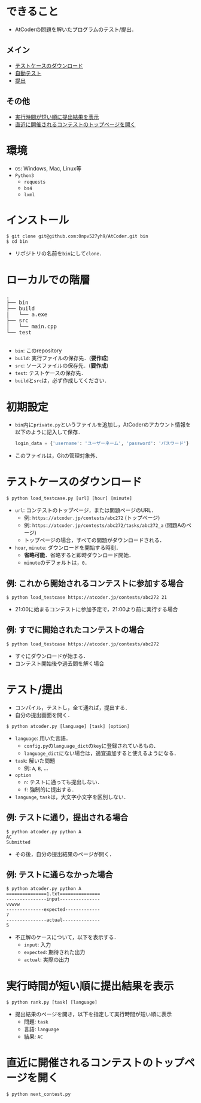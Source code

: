 # できること
- AtCoderの問題を解いたプログラムのテスト/提出．

## メイン
- [テストケースのダウンロード](#テストケースのダウンロード)
- [自動テスト](#テスト提出)
- [提出](#テスト提出)

## その他
- [実行時間が短い順に提出結果を表示](#実行時間が短い順に提出結果を表示)
- [直近に開催されるコンテストのトップページを開く](#直近に開催されるコンテストのトップページを開く)


# 環境
- `OS`: Windows, Mac, Linux等
- `Python3`
    - `requests`
    - `bs4`
    - `lxml`

# インストール
```shell
$ git clone git@github.com:0npv527yh9/AtCoder.git bin
$ cd bin
```
- リポジトリの名前を`bin`にして`clone`．

# ローカルでの階層
<pre>
.
├── bin
├── build
|   └── a.exe
├── src
│   └── main.cpp
└── test

</pre>
- `bin`: このrepository
- `build`: 実行ファイルの保存先．(**要作成**)
- `src`: ソースファイルの保存先．(**要作成**)
- `test`: テストケースの保存先．
- `build`と`src`は，必ず作成してください．

# 初期設定
- `bin`内に`private.py`というファイルを追加し，AtCoderのアカウント情報を以下のように記入して保存．
    ```python
    login_data = {'username': 'ユーザーネーム', 'password': 'パスワード'}
    ```
- このファイルは，Gitの管理対象外．

# テストケースのダウンロード
```shell
$ python load_testcase.py [url] [hour] [minute] 
```
- `url`: コンテストのトップページ，または問題ページのURL．
    - 例: `https://atcoder.jp/contests/abc272` (トップページ)
    - 例: `https://atcoder.jp/contests/abc272/tasks/abc272_a` (問題Aのページ)
    - トップページの場合，すべての問題がダウンロードされる．
- `hour`, `minute`: ダウンロードを開始する時刻．
    - **省略可能**．省略すると即時ダウンロード開始．
    - `minute`のデフォルトは，`0`．

## 例: これから開始されるコンテストに参加する場合
```shell
$ python load_testcase https://atcoder.jp/contests/abc272 21
```
- 21:00に始まるコンテストに参加予定で，21:00より前に実行する場合

## 例: すでに開始されたコンテストの場合
```shll
$ python load_testcase https://atcoder.jp/contests/abc272
```
- すぐにダウンロードが始まる．
- コンテスト開始後や過去問を解く場合


# テスト/提出
- コンパイル，テストし，全て通れば，提出する．
- 自分の提出画面を開く．
```shell
$ python atcoder.py [language] [task] [option]
```
- `language`: 用いた言語．
    - `config.py`の`language_dict`の`key`に登録されているもの．
    - `language_dict`にない場合は，適宜追加すると使えるようになる．
- `task`: 解いた問題
    - 例: `A`, `B`, ...
- `option`
    - `n`: テストに通っても提出しない．
    - `f`: 強制的に提出する．
- `language`, `task`は，大文字小文字を区別しない．

## 例: テストに通り，提出される場合
```shell
$ python atcoder.py python A
AC
Submitted
```
- その後，自分の提出結果のページが開く．


## 例: テストに通らなかった場合
```shell
$ python atcoder.py python A
===============1.txt===============
---------------input---------------
vvwvw
--------------expected-------------
7
---------------actual--------------
5
```
- 不正解のケースについて，以下を表示する．
    - `input`: 入力
    - `expected`: 期待された出力
    - `actual`: 実際の出力


# 実行時間が短い順に提出結果を表示
```shell
$ python rank.py [task] [language]
```
- 提出結果のページを開き，以下を指定して実行時間が短い順に表示
    - 問題: `task`
    - 言語: `language`
    - 結果: `AC`


# 直近に開催されるコンテストのトップページを開く
```shell
$ python next_contest.py
```
